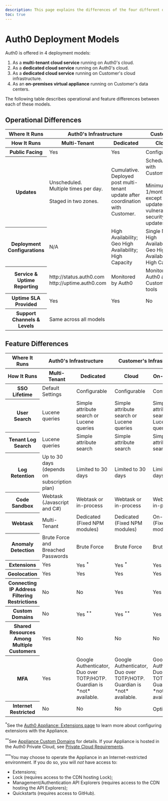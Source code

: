 ```yaml
---
description: This page explains the differences of the four different deployment models in which Auth0 is offered.
toc: true
---
```


# Auth0 Deployment Models

Auth0 is offered in 4 deployment models:

1. As a __multi-tenant cloud service__ running on Auth0's cloud.
2. As a __dedicated cloud service__ running on Auth0's cloud.
3. As a __dedicated cloud service__ running on Customer's cloud infrastructure.
4. As an __on-premises virtual appliance__ running on Customer's data centers.

The following table describes operational and feature differences between each of these models.

## Operational Differences

<table class="table">
    <thead>
        <tr>
            <th class="info">Where It Runs</th>
            <th class="info" colspan="2">Auth0's Infrastructure</th>
            <th class="info" colspan="2">Customer's Infrastructure</th>
        </tr>
        <tr>
            <th>How It Runs</th>
            <th>Multi-Tenant</th>
            <th>Dedicated</th>
            <th>Cloud</th>
            <th>On-Premises</th>
        </tr>
    </thead>
    <tbody>
        <tr>
            <th>Public Facing</th>
            <td>Yes</td>
            <td>Yes</td>
            <td>Configurable</td>
            <td>Configurable</td>
        </tr>
        <tr>
            <th>Updates</th>
            <td>Unscheduled. <br /> Multiple times per day. <br /><br />Staged in two zones.</td>
            <td>Cumulative. Deployed post multi-tenant update after coordination with Customer.</td>
            <td>Scheduled with Customer. <br /><br />Minimum 1/month, except critical updates (e.g. vulnerabilities, security updates)</td>
            <td>Scheduled with Customer. <br /><br />Minimum 1/month, except critical updates (e.g. vulnerabilities, security updates)</td>
        </tr>
        <tr>
            <th>Deployment Configurations</th>
            <td>N/A</td>
            <td>High Availability;<br />Geo High Availability;<br />High Capacity</td>
            <td>Single Node;<br />High Availability;<br />Geo High Availability;<br />High Capacity</td>
            <td>Single Node;<br />High Availability;<br />Geo High Availability;<br />High Capacity</td>
        </tr>
        <tr>
            <th>Service & Uptime Reporting</th>
            <td>http://status.auth0.com<br />http://uptime.auth0.com</td>
            <td>Monitored by Auth0</td>
            <td>Monitored by Auth0 and Customer's tools</td>
            <td>Monitored by Auth0 and Customer's tools</td>
        </tr>
        <tr>
            <th>Uptime SLA Provided</th>
            <td>Yes</td>
            <td>Yes</td>
            <td>No</td>
            <td>No</td>
        </tr>
        <tr>
            <th>Support Channels & Levels</th>
            <td>Same across all models</td>
            <td></td>
            <td></td>
            <td></td>
        </tr>
    </tbody>
</table>

## Feature Differences

<table class="table">
    <thead>
        <tr>
            <th class="info">Where It Runs</th>
            <th class="info" colspan="2">Auth0's Infrastructure</th>
            <th class="info" colspan="2">Customer's Infrastructure</th>
        </tr>
        <tr>
            <th>How It Runs</th>
            <th>Multi-Tenant</th>
            <th>Dedicated</th>
            <th>Cloud</th>
            <th>On-Premises</th>
        </tr>
    </thead>
    <tbody>
        <tr>
            <th>SSO Lifetime</th>
            <td>Default Settings</td>
            <td>Configurable</td>
            <td>Configurable</td>
            <td>Configurable</td>
        </tr>
        <tr>
            <th>User Search</th>
            <td>Lucene queries</td>
            <td>Simple attribute search or Lucene queries</td>
            <td>Simple attribute search or Lucene queries</td>
            <td>Simple attribute search or Lucene queries</td>
        </tr>
        <tr>
            <th>Tenant Log Search</th>
            <td>Lucene queries</td>
            <td>Simple attribute search</td>
            <td>Simple attribute search</td>
            <td>Simple attribute search</td>
        </tr>
        <tr>
            <th>Log Retention</th>
            <td>Up to 30 days (depends on subscription plan)</td>
            <td>Limited to 30 days</td>
            <td>Limited to 30 days</td>
            <td>Limited to 30 days</td>
        </tr>
        <tr>
            <th>Code Sandbox</th>
            <td>Webtask (Javascript and C#)</td>
            <td>Webtask or in-process</td>
            <td>Webtask or in-process</td>
            <td>Webtask or in-process</td>
        </tr>
        <tr>
            <th>Webtask</th>
            <td>Multi-Tenant</td>
            <td>Dedicated (Fixed NPM modules)</td>
            <td>Dedicated (Fixed NPM modules)</td>
            <td>On-Premises (Fixed NPM modules)</td>
        </tr>
        <tr>
            <th>Anomaly Detection</th>
            <td>Brute Force and Breached Passwords</td>
            <td>Brute Force</td>
            <td>Brute Force</td>
            <td>Brute Force</td>
        </tr>
        <tr>
            <th>Extensions</th>
            <td>Yes</td>
            <td>Yes <sup>*</sup></td>
            <td>Yes <sup>*</sup></td>
            <td>Yes <sup>*</sup></td>
        </tr>
        <tr>
            <th>Geolocation</th>
            <td>Yes</td>
            <td>Yes</td>
            <td>Yes</td>
            <td>Yes</td>
        </tr>
        <tr>
            <th>Connecting IP Address Filtering Restrictions</th>
            <td>No</td>
            <td>No</td>
            <td>Yes</td>
            <td>Yes</td>
        </tr>
        <tr>
            <th>Custom Domains</th>
            <td>No</td>
            <td>Yes <sup>**</sup></td>
            <td>Yes <sup>**</sup></td>
            <td>Yes <sup>**</sup></td>
        </tr>
        <tr>
            <th>Shared Resources Among Multiple Customers</th>
            <td>Yes</td>
            <td>No</td>
            <td>No</td>
            <td>No</td>
        </tr>
        <tr>
          <th>MFA</th>
          <td>Yes</td>
          <td>Google Authenticator, Duo over TOTP/HOTP. Guardian is *not* available.</td>
          <td>Google Authenticator, Duo over TOTP/HOTP. Guardian is *not* available.</td>
          <td>Google Authenticator, Duo over TOTP/HOTP. Guardian is *not* available.</td>
        </tr>
        <tr>
          <th>Internet Restricted</th>
          <td>No</td>
          <td>No</td>
          <td>No</td>
          <td>Optional <sup>***</sup></td>
        </tr>
    </tbody>
</table>

<sup>*</sup>See the [Auth0 Appliance: Extensions page](/appliance/extensions) to learn more about configuring extensions with the Appliance.

<sup>**</sup>See [Appliance Custom Domains](/appliance/custom-domains) for details. If your Appliance is hosted in the Auth0 Private Cloud, see [Private Cloud Requirements](/appliance/private-cloud-requirements).

<sup>***</sup>You may choose to operate the Appliance in an Internet-restricted environment. If you do so, you will *not* have access to:

* Extensions;
* Lock (requires access to the CDN hosting Lock);
* Management/Authentication API Explorers (requires access to the CDN hosting the API Explorers);
* Quickstarts (requires access to GitHub).
